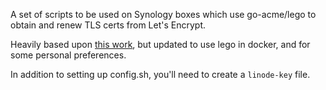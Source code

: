 A set of scripts to be used on Synology boxes which use go-acme/lego to obtain
and renew TLS certs from Let's Encrypt.

Heavily based upon [this work](http://www.thedreaming.org/2020/11/18/synology-lets-encrypt/), but updated to use lego in docker, and for some personal preferences.

In addition to setting up config.sh, you'll need to create a `linode-key` file.
